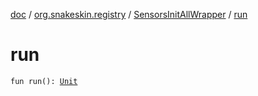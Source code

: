 [doc](../../index.md) / [org.snakeskin.registry](../index.md) / [SensorsInitAllWrapper](index.md) / [run](./run.md)

# run

`fun run(): `[`Unit`](https://kotlinlang.org/api/latest/jvm/stdlib/kotlin/-unit/index.html)